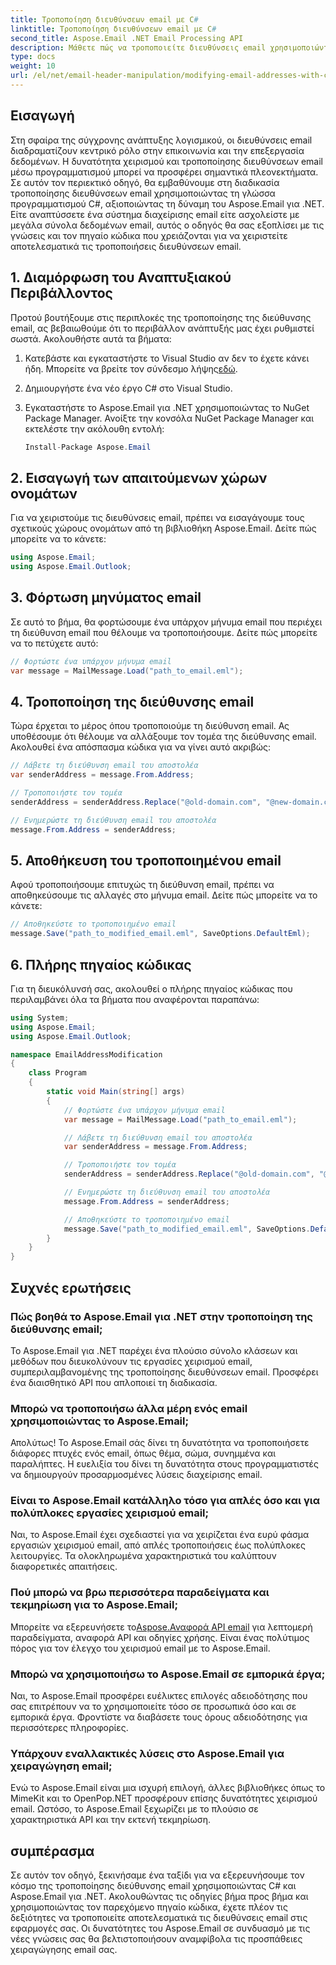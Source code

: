 ```yaml
---
title: Τροποποίηση διευθύνσεων email με C#
linktitle: Τροποποίηση διευθύνσεων email με C#
second_title: Aspose.Email .NET Email Processing API
description: Μάθετε πώς να τροποποιείτε διευθύνσεις email χρησιμοποιώντας C# με τη βοήθεια του Aspose.Email για .NET. Ακολουθήστε αυτόν τον οδηγό βήμα προς βήμα για να χειριστείτε αποτελεσματικά τις διευθύνσεις email.
type: docs
weight: 10
url: /el/net/email-header-manipulation/modifying-email-addresses-with-csharp/
---
```


## Εισαγωγή

Στη σφαίρα της σύγχρονης ανάπτυξης λογισμικού, οι διευθύνσεις email διαδραματίζουν κεντρικό ρόλο στην επικοινωνία και την επεξεργασία δεδομένων. Η δυνατότητα χειρισμού και τροποποίησης διευθύνσεων email μέσω προγραμματισμού μπορεί να προσφέρει σημαντικά πλεονεκτήματα. Σε αυτόν τον περιεκτικό οδηγό, θα εμβαθύνουμε στη διαδικασία τροποποίησης διευθύνσεων email χρησιμοποιώντας τη γλώσσα προγραμματισμού C#, αξιοποιώντας τη δύναμη του Aspose.Email για .NET. Είτε αναπτύσσετε ένα σύστημα διαχείρισης email είτε ασχολείστε με μεγάλα σύνολα δεδομένων email, αυτός ο οδηγός θα σας εξοπλίσει με τις γνώσεις και τον πηγαίο κώδικα που χρειάζονται για να χειριστείτε αποτελεσματικά τις τροποποιήσεις διευθύνσεων email.


## 1. Διαμόρφωση του Αναπτυξιακού Περιβάλλοντος

Προτού βουτήξουμε στις περιπλοκές της τροποποίησης της διεύθυνσης email, ας βεβαιωθούμε ότι το περιβάλλον ανάπτυξής μας έχει ρυθμιστεί σωστά. Ακολουθήστε αυτά τα βήματα:

1.  Κατεβάστε και εγκαταστήστε το Visual Studio αν δεν το έχετε κάνει ήδη. Μπορείτε να βρείτε τον σύνδεσμο λήψης[εδώ](https://visualstudio.microsoft.com/downloads/).

2. Δημιουργήστε ένα νέο έργο C# στο Visual Studio.

3. Εγκαταστήστε το Aspose.Email για .NET χρησιμοποιώντας το NuGet Package Manager. Ανοίξτε την κονσόλα NuGet Package Manager και εκτελέστε την ακόλουθη εντολή:
   
   ```csharp
   Install-Package Aspose.Email
   ```

## 2. Εισαγωγή των απαιτούμενων χώρων ονομάτων

Για να χειριστούμε τις διευθύνσεις email, πρέπει να εισαγάγουμε τους σχετικούς χώρους ονομάτων από τη βιβλιοθήκη Aspose.Email. Δείτε πώς μπορείτε να το κάνετε:

```csharp
using Aspose.Email;
using Aspose.Email.Outlook;
```

## 3. Φόρτωση μηνύματος email

Σε αυτό το βήμα, θα φορτώσουμε ένα υπάρχον μήνυμα email που περιέχει τη διεύθυνση email που θέλουμε να τροποποιήσουμε. Δείτε πώς μπορείτε να το πετύχετε αυτό:

```csharp
// Φορτώστε ένα υπάρχον μήνυμα email
var message = MailMessage.Load("path_to_email.eml");
```

## 4. Τροποποίηση της διεύθυνσης email

Τώρα έρχεται το μέρος όπου τροποποιούμε τη διεύθυνση email. Ας υποθέσουμε ότι θέλουμε να αλλάξουμε τον τομέα της διεύθυνσης email. Ακολουθεί ένα απόσπασμα κώδικα για να γίνει αυτό ακριβώς:

```csharp
// Λάβετε τη διεύθυνση email του αποστολέα
var senderAddress = message.From.Address;

// Τροποποιήστε τον τομέα
senderAddress = senderAddress.Replace("@old-domain.com", "@new-domain.com");

// Ενημερώστε τη διεύθυνση email του αποστολέα
message.From.Address = senderAddress;
```

## 5. Αποθήκευση του τροποποιημένου email

Αφού τροποποιήσουμε επιτυχώς τη διεύθυνση email, πρέπει να αποθηκεύσουμε τις αλλαγές στο μήνυμα email. Δείτε πώς μπορείτε να το κάνετε:

```csharp
// Αποθηκεύστε το τροποποιημένο email
message.Save("path_to_modified_email.eml", SaveOptions.DefaultEml);
```

## 6. Πλήρης πηγαίος κώδικας

Για τη διευκόλυνσή σας, ακολουθεί ο πλήρης πηγαίος κώδικας που περιλαμβάνει όλα τα βήματα που αναφέρονται παραπάνω:

```csharp
using System;
using Aspose.Email;
using Aspose.Email.Outlook;

namespace EmailAddressModification
{
    class Program
    {
        static void Main(string[] args)
        {
            // Φορτώστε ένα υπάρχον μήνυμα email
            var message = MailMessage.Load("path_to_email.eml");

            // Λάβετε τη διεύθυνση email του αποστολέα
            var senderAddress = message.From.Address;

            // Τροποποιήστε τον τομέα
            senderAddress = senderAddress.Replace("@old-domain.com", "@new-domain.com");

            // Ενημερώστε τη διεύθυνση email του αποστολέα
            message.From.Address = senderAddress;

            // Αποθηκεύστε το τροποποιημένο email
            message.Save("path_to_modified_email.eml", SaveOptions.DefaultEml);
        }
    }
}
```

## Συχνές ερωτήσεις

### Πώς βοηθά το Aspose.Email για .NET στην τροποποίηση της διεύθυνσης email;

Το Aspose.Email για .NET παρέχει ένα πλούσιο σύνολο κλάσεων και μεθόδων που διευκολύνουν τις εργασίες χειρισμού email, συμπεριλαμβανομένης της τροποποίησης διευθύνσεων email. Προσφέρει ένα διαισθητικό API που απλοποιεί τη διαδικασία.

### Μπορώ να τροποποιήσω άλλα μέρη ενός email χρησιμοποιώντας το Aspose.Email;

Απολύτως! Το Aspose.Email σάς δίνει τη δυνατότητα να τροποποιήσετε διάφορες πτυχές ενός email, όπως θέμα, σώμα, συνημμένα και παραλήπτες. Η ευελιξία του δίνει τη δυνατότητα στους προγραμματιστές να δημιουργούν προσαρμοσμένες λύσεις διαχείρισης email.

### Είναι το Aspose.Email κατάλληλο τόσο για απλές όσο και για πολύπλοκες εργασίες χειρισμού email;

Ναι, το Aspose.Email έχει σχεδιαστεί για να χειρίζεται ένα ευρύ φάσμα εργασιών χειρισμού email, από απλές τροποποιήσεις έως πολύπλοκες λειτουργίες. Τα ολοκληρωμένα χαρακτηριστικά του καλύπτουν διαφορετικές απαιτήσεις.

### Πού μπορώ να βρω περισσότερα παραδείγματα και τεκμηρίωση για το Aspose.Email;

Μπορείτε να εξερευνήσετε το[Aspose.Αναφορά API email](https://reference.aspose.com/email/net/) για λεπτομερή παραδείγματα, αναφορά API και οδηγίες χρήσης. Είναι ένας πολύτιμος πόρος για τον έλεγχο του χειρισμού email με το Aspose.Email.

### Μπορώ να χρησιμοποιήσω το Aspose.Email σε εμπορικά έργα;

Ναι, το Aspose.Email προσφέρει ευέλικτες επιλογές αδειοδότησης που σας επιτρέπουν να το χρησιμοποιείτε τόσο σε προσωπικά όσο και σε εμπορικά έργα. Φροντίστε να διαβάσετε τους όρους αδειοδότησης για περισσότερες πληροφορίες.

### Υπάρχουν εναλλακτικές λύσεις στο Aspose.Email για χειραγώγηση email;

Ενώ το Aspose.Email είναι μια ισχυρή επιλογή, άλλες βιβλιοθήκες όπως το MimeKit και το OpenPop.NET προσφέρουν επίσης δυνατότητες χειρισμού email. Ωστόσο, το Aspose.Email ξεχωρίζει με το πλούσιο σε χαρακτηριστικά API και την εκτενή τεκμηρίωση.

## συμπέρασμα

Σε αυτόν τον οδηγό, ξεκινήσαμε ένα ταξίδι για να εξερευνήσουμε τον κόσμο της τροποποίησης διεύθυνσης email χρησιμοποιώντας C# και Aspose.Email για .NET. Ακολουθώντας τις οδηγίες βήμα προς βήμα και χρησιμοποιώντας τον παρεχόμενο πηγαίο κώδικα, έχετε πλέον τις δεξιότητες να τροποποιείτε αποτελεσματικά τις διευθύνσεις email στις εφαρμογές σας. Οι δυνατότητες του Aspose.Email σε συνδυασμό με τις νέες γνώσεις σας θα βελτιστοποιήσουν αναμφίβολα τις προσπάθειες χειραγώγησης email σας.